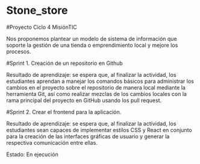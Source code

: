 # Stone_store

#Proyecto Ciclo 4 MisiónTIC

Nos proponemos plantear un modelo de sistema de información que soporte la gestión de una tienda o emprendimiento local y mejore los procesos.


#Sprint 1. Creación de un repositorio en Github

Resultado de aprendizaje: se espera que, al finalizar la actividad, los estudiantes aprendan a manejar los comandos básicos para administrar
los cambios en el proyecto sobre el repositorio de manera local mediante la herramienta Git, así como realizar mezclas de los cambios locales con la rama principal del proyecto en GitHub usando los pull request.


#Sprint 2. Crear el frontend para la aplicación.

Resultado de aprendizaje: se espera que, al finalizar la actividad, los estudiantes sean capaces de implementar estilos CSS y React en conjunto
para la creación de las interfaces gráficas de usuario y generar la respectiva comunicación entre ellas.

Estado: En ejecución
